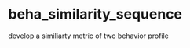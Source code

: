 beha_similarity_sequence
========================

develop a similiarty metric of two behavior profile
